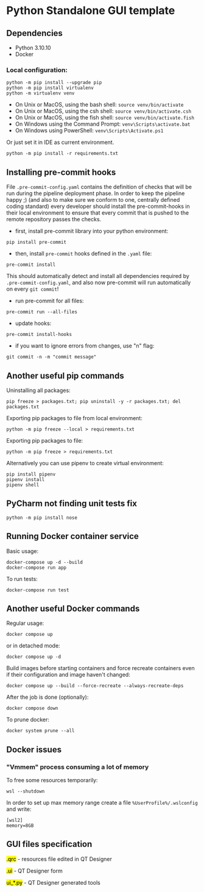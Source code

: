 # Python Standalone GUI template

## Dependencies

- Python 3.10.10
- Docker

### Local configuration:
```commandline
python -m pip install --upgrade pip
python -m pip install virtualenv
python -m virtualenv venv
```

- On Unix or MacOS, using the bash shell: `source venv/bin/activate`
- On Unix or MacOS, using the csh shell: `source venv/bin/activate.csh`
- On Unix or MacOS, using the fish shell: `source venv/bin/activate.fish`
- On Windows using the Command Prompt: `venv\Scripts\activate.bat`
- On Windows using PowerShell: `venv\Scripts\Activate.ps1`

Or just set it in IDE as current environment.

```commandline
python -m pip install -r requirements.txt
```

## Installing pre-commit hooks

File ```.pre-commit-config.yaml``` contains the definition of checks that will be run during the pipeline deployment
phase. In order to keep the pipeline happy ;) (and also to make sure we conform to one, centrally defined coding
standard) every developer should install the pre-commit-hooks in their local environment to ensure that every commit
that is pushed to the remote repository passes the checks.

- first, install pre-commit library into your python environment:

```commandline
pip install pre-commit
```

- then, install ```pre-commit``` hooks defined in the ```.yaml``` file:

```commandline
pre-commit install
```

This should automatically detect and install all dependencies required by ```.pre-commit-config.yaml```, and also now
pre-commit will run automatically on every ```git commit```!

- run pre-commit for all files:

```commandline
pre-commit run --all-files
```
- update hooks:

```commandline
pre-commit install-hooks
```

- if you want to ignore errors from changes, use "n" flag:

```commandline
git commit -n -m "commit message"
```
## Another useful pip commands

Uninstalling all packages:
```commandline
pip freeze > packages.txt; pip uninstall -y -r packages.txt; del packages.txt
```

Exporting pip packages to file from local environment:
```commandline
python -m pip freeze --local > requirements.txt
```

Exporting pip packages to file:
```commandline
python -m pip freeze > requirements.txt
```

Alternatively you can use pipenv to create virtual environment:
```commandline
pip install pipenv
pipenv install
pipenv shell
```

## PyCharm not finding unit tests fix
```commandline
python -m pip install nose
```

## Running Docker container service

Basic usage:

```commandline
docker-compose up -d --build
docker-compose run app
```

To run tests:
```commandline
docker-compose run test
```

## Another useful Docker commands

Regular usage:

```commandline
docker compose up
```

or in detached mode:

```commandline
docker compose up -d
```

Build images before starting containers and force recreate containers even if their configuration and image haven't changed:
```commandline
docker compose up --build --force-recreate --always-recreate-deps
```

After the job is done (optionally):
```commandline
docker compose down
```

To prune docker:
```commandline
docker system prune --all
```

## Docker issues

### "Vmmem" process consuming a lot of memory
To free some resources temporarily:

```commandline
wsl --shutdown
```

In order to set up max memory range create a file `%UserProfile%/.wslconfig` and write:

```commandline
[wsl2]
memory=8GB
```

## GUI files specification

<mark>.qrc</mark> - resources file edited in QT Designer

<mark>.ui</mark> - QT Designer form

<mark>ui_*.py</mark> - QT Designer generated tools
